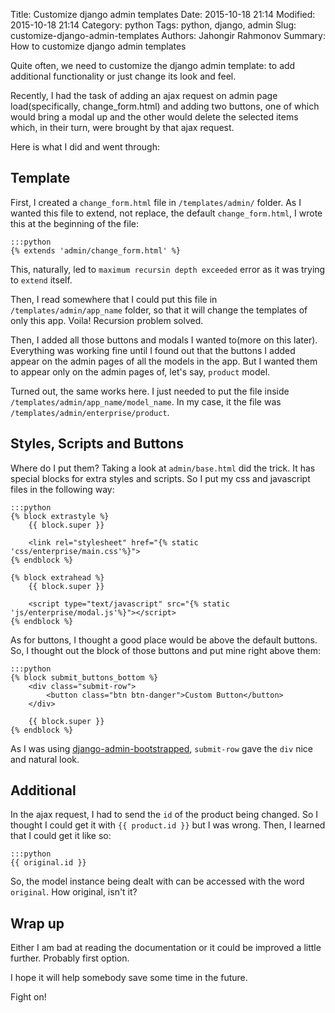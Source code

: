 Title: Customize django admin templates
Date: 2015-10-18 21:14
Modified: 2015-10-18 21:14
Category: python
Tags: python, django, admin
Slug: customize-django-admin-templates
Authors: Jahongir Rahmonov
Summary: How to customize django admin templates

Quite often, we need to customize the django admin template: to add additional functionality or just 
change its look and feel.

Recently, I had the task of adding an ajax request on admin page load(specifically, change_form.html) 
and adding two buttons, one of which would bring a modal up and the other would delete the selected items
which, in their turn, were brought by that ajax request.

Here is what I did and went through:

Template
--------

First, I created a `change_form.html` file in `/templates/admin/` folder. As I wanted this file to extend, 
not replace, the default `change_form.html`, I wrote this at the beginning of the file:

    :::python
    {% extends 'admin/change_form.html' %}
    
This, naturally, led to `maximum recursin depth exceeded` error as it was trying to `extend` itself.

Then, I read somewhere that I could put this file in `/templates/admin/app_name` folder, so that it will 
change the templates of only this app. Voila! Recursion problem solved.

Then, I added all those buttons and modals I wanted to(more on this later). Everything was working fine 
until I found out that the buttons I added appear on the admin pages of all the models in the app. But 
I wanted them to appear only on the admin pages of, let's say, `product` model.

Turned out, the same works here. I just needed to put the file inside `/templates/admin/app_name/model_name`.
In my case, it the file was  `/templates/admin/enterprise/product`.

Styles, Scripts and Buttons
---------------------------

Where do I put them? Taking a look at `admin/base.html` did the trick. It has special blocks for extra styles and
scripts. So I put my css and javascript files in the following way:

    :::python
    {% block extrastyle %}
        {{ block.super }}
        
        <link rel="stylesheet" href="{% static 'css/enterprise/main.css'%}">
    {% endblock %}
    
    {% block extrahead %}
        {{ block.super }}
        
        <script type="text/javascript" src="{% static 'js/enterprise/modal.js'%}"></script>
    {% endblock %}
    
As for buttons, I thought a good place would be above the default buttons. So, I thought out the block of those buttons 
and put mine right above them:

    :::python
    {% block submit_buttons_bottom %}
        <div class="submit-row">
            <button class="btn btn-danger">Custom Button</button>
        </div>
    
        {{ block.super }}
    {% endblock %}
    
As I was using [django-admin-bootstrapped](https://github.com/django-admin-bootstrapped/django-admin-bootstrapped),
`submit-row` gave the `div` nice and natural look.

Additional
----------

In the ajax request, I had to send the `id` of the product being changed. So I thought I could get it with `{{ product.id }}`
but I was wrong. Then, I learned that I could get it like so:

    :::python
    {{ original.id }}
    
So, the model instance being dealt with can be accessed with the word `original`. How original, isn't it?

Wrap up
-------

Either I am bad at reading the documentation or it could be improved a little further. Probably first option. 

I hope it will help somebody save some time in the future.

Fight on!


   
